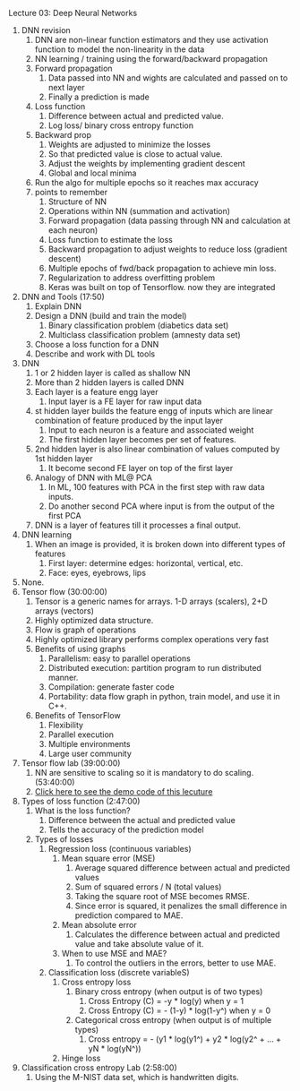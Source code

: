 Lecture 03: Deep Neural Networks

1. DNN revision  
   1. DNN are non-linear function estimators and they use activation function to model the non-linearity in the data   
   2. NN learning / training using the forward/backward propagation   
   3. Forward propagation   
      1. Data passed into NN and wights are calculated and passed on to next layer  
      2. Finally a prediction is made   
   4. Loss function   
      1. Difference between actual and predicted value.   
      2. Log loss/ binary cross entropy function   
   5. Backward prop  
      1. Weights are adjusted to minimize the losses   
      2. So that predicted value is close to actual value.   
      3. Adjust the weights by implementing gradient descent   
      4. Global and local minima  
   6. Run the algo for multiple epochs so it reaches max accuracy  
   7. points to remember  
      1. Structure of NN  
      2. Operations within NN (summation and activation)  
      3. Forward propagation (data passing through NN and calculation at each neuron)  
      4. Loss function to estimate the loss  
      5. Backward propagation to adjust weights to reduce loss (gradient descent)  
      6. Multiple epochs of fwd/back propagation to achieve min loss.   
      7. Regularization to address overfitting problem   
      8. Keras was built on top of Tensorflow. now they are integrated   
2. DNN and Tools (17:50)  
   1. Explain DNN  
   2. Design a DNN (build and train the model)  
      1. Binary classification problem (diabetics data set)  
      2. Multiclass classification problem (amnesty data set)  
   3. Choose a loss function for a DNN  
   4. Describe and work with DL tools   
3. DNN  
   1. 1 or 2 hidden layer is called as shallow NN  
   2. More than 2 hidden layers is called DNN  
   3. Each layer is a feature engg layer   
      1. Input layer is a FE layer for raw input data   
   4. st hidden layer builds the feature engg of inputs which are linear combination of feature produced by the input layer  
      1. Input to each neuron is a feature and associated weight   
      2. The first hidden layer becomes per set of features.   
   5. 2nd hidden layer is also linear combination of values computed by 1st hidden layer  
      1. It become second FE layer on top of the first layer  
   6. Analogy of DNN with ML@ PCA  
      1. In ML, 100 features with PCA in the first step with raw data inputs.  
      2. Do another second PCA where input is from the output of the first PCA  
   7. DNN is a layer of features till it processes a final output.   
4. DNN learning  
   1. When an image is provided, it is broken down into different types of features  
      1. First layer: determine edges: horizontal, vertical, etc.   
      2. Face: eyes, eyebrows, lips   
5. None.
6. Tensor flow (30:00:00)  
   1. Tensor is a generic names for arrays. 1-D arrays (scalers), 2+D arrays (vectors)  
   2. Highly optimized data structure.   
   3. Flow is graph of operations   
   4. Highly optimized library performs complex operations very fast  
   5. Benefits of using graphs  
      1. Parallelism: easy to parallel operations  
      2. Distributed execution: partition program to run distributed manner.  
      3. Compilation: generate faster code   
      4. Portability: data flow graph in python, train model, and use it in C++.  
   6. Benefits of TensorFlow  
      1. Flexibility   
      2. Parallel execution   
      3. Multiple environments   
      4. Large user community   
7. Tensor flow lab (39:00:00)  
   1. NN are sensitive to scaling so it is mandatory to do scaling. (53:40:00)  
   2. [Click here to see the demo code of this lecuture](https://github.com/anilj1/aiml/blob/master/ml03deeplearning/session03/diabetes/Deep%20Learning%20with%20Keras%20-%20Diabetes%2014Jan2023.ipynb)
8. Types of loss function (2:47:00)  
   1. What is the loss function?   
      1. Difference between the actual and predicted value   
      2. Tells the accuracy of the prediction model   
   2. Types of losses   
      1. Regression loss (continuous variables)   
         1. Mean square error (MSE)  
            1. Average squared difference between actual and predicted values  
            2. Sum of squared errors / N (total values)   
            3. Taking the square root of MSE becomes RMSE.   
            4. Since error is squared, it penalizes the small difference in prediction compared to MAE.   
         2. Mean absolute error   
            1. Calculates the difference between actual and predicted value and take absolute value of it.   
         3. When to use MSE and MAE?   
            1. To control the outliers in the errors, better to use MAE.   
      2. Classification loss (discrete variableS)   
         1. Cross entropy loss  
            1. Binary cross entropy (when output is of two types)  
               1. Cross Entropy (C) \= \-y \* log(y)     when y \= 1  
               2. Cross Entropy (C) \= \- (1-y) \* log(1-y^)     when y \= 0  
            2. Categorical cross entropy (when output is of multiple types)  
               1. Cross entropy \= \- (y1 \* log(y1^) \+ y2 \* log(y2^ \+ … \+ yN \* log(yN^))  
         2. Hinge loss   
9. Classification cross entropy Lab (2:58:00)  
   1. Using the M-NIST data set, which is handwritten digits. 

